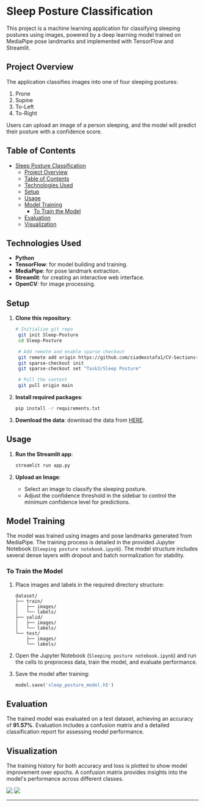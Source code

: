 # Sleep Posture Classification

This project is a machine learning application for classifying sleeping postures using images, powered by a deep learning model trained on MediaPipe pose landmarks and implemented with TensorFlow and Streamlit.

## Project Overview

The application classifies images into one of four sleeping postures:
1. Prone
2. Supine
3. To-Left
4. To-Right

Users can upload an image of a person sleeping, and the model will predict their posture with a confidence score.

## Table of Contents

- [Sleep Posture Classification](#sleep-posture-classification)
  - [Project Overview](#project-overview)
  - [Table of Contents](#table-of-contents)
  - [Technologies Used](#technologies-used)
  - [Setup](#setup)
  - [Usage](#usage)
  - [Model Training](#model-training)
    - [To Train the Model](#to-train-the-model)
  - [Evaluation](#evaluation)
  - [Visualization](#visualization)

## Technologies Used

- **Python**
- **TensorFlow**: for model building and training.
- **MediaPipe**: for pose landmark extraction.
- **Streamlit**: for creating an interactive web interface.
- **OpenCV**: for image processing.

## Setup

1. **Clone this repository**:
   ```bash
   # Initialize git repo
    git init Sleep-Posture
    cd Sleep-Posture

    # Add remote and enable sparse checkout
    git remote add origin https://github.com/ziadmostafa1/CV-Sections-Tasks.git
    git sparse-checkout init
    git sparse-checkout set "Task3/Sleep Posture"

    # Pull the content
    git pull origin main
   ```

2. **Install required packages**:
   ```bash
   pip install -r requirements.txt
   ```

3. **Download the data**:
   download the data from [HERE](https://universe.roboflow.com/sam-vcqdz/object-detection-ikxzz).

## Usage

1. **Run the Streamlit app**:
   ```bash
   streamlit run app.py
   ```

2. **Upload an Image**:
   - Select an image to classify the sleeping posture.
   - Adjust the confidence threshold in the sidebar to control the minimum confidence level for predictions.

## Model Training

The model was trained using images and pose landmarks generated from MediaPipe. The training process is detailed in the provided Jupyter Notebook (`Sleeping posture notebook.ipynb`). The model structure includes several dense layers with dropout and batch normalization for stability.

### To Train the Model

1. Place images and labels in the required directory structure:
   ```
   dataset/
   ├── train/
   │   ├── images/
   │   └── labels/
   ├── valid/
   │   ├── images/
   │   └── labels/
   └── test/
       ├── images/
       └── labels/
   ```

2. Open the Jupyter Notebook (`Sleeping posture notebook.ipynb`) and run the cells to preprocess data, train the model, and evaluate performance.

3. Save the model after training:
   ```python
   model.save('sleep_posture_model.h5')
   ```

## Evaluation

The trained model was evaluated on a test dataset, achieving an accuracy of **91.57%**. Evaluation includes a confusion matrix and a detailed classification report for assessing model performance.

## Visualization

The training history for both accuracy and loss is plotted to show model improvement over epochs. A confusion matrix provides insights into the model's performance across different classes.


![](output.png)
![](output2.png)

---
